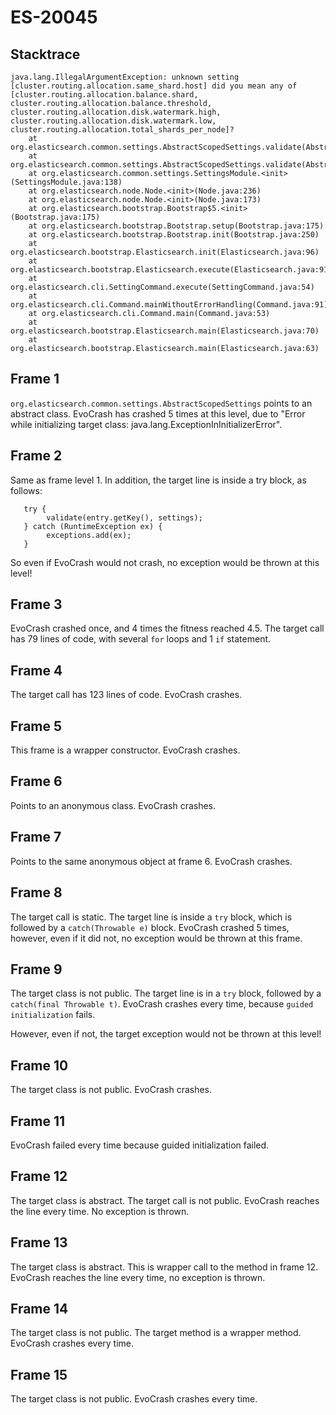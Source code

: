 # ES-20045

## Stacktrace

```
java.lang.IllegalArgumentException: unknown setting [cluster.routing.allocation.same_shard.host] did you mean any of [cluster.routing.allocation.balance.shard, cluster.routing.allocation.balance.threshold, cluster.routing.allocation.disk.watermark.high, cluster.routing.allocation.disk.watermark.low, cluster.routing.allocation.total_shards_per_node]?
    at org.elasticsearch.common.settings.AbstractScopedSettings.validate(AbstractScopedSettings.java:270)
    at org.elasticsearch.common.settings.AbstractScopedSettings.validate(AbstractScopedSettings.java:238)
    at org.elasticsearch.common.settings.SettingsModule.<init>(SettingsModule.java:138)
    at org.elasticsearch.node.Node.<init>(Node.java:236)
    at org.elasticsearch.node.Node.<init>(Node.java:173)
    at org.elasticsearch.bootstrap.Bootstrap$5.<init>(Bootstrap.java:175)
    at org.elasticsearch.bootstrap.Bootstrap.setup(Bootstrap.java:175)
    at org.elasticsearch.bootstrap.Bootstrap.init(Bootstrap.java:250)
    at org.elasticsearch.bootstrap.Elasticsearch.init(Elasticsearch.java:96)
    at org.elasticsearch.bootstrap.Elasticsearch.execute(Elasticsearch.java:91)
    at org.elasticsearch.cli.SettingCommand.execute(SettingCommand.java:54)
    at org.elasticsearch.cli.Command.mainWithoutErrorHandling(Command.java:91)
    at org.elasticsearch.cli.Command.main(Command.java:53)
    at org.elasticsearch.bootstrap.Elasticsearch.main(Elasticsearch.java:70)
    at org.elasticsearch.bootstrap.Elasticsearch.main(Elasticsearch.java:63)
```

## Frame 1
`org.elasticsearch.common.settings.AbstractScopedSettings` points to an abstract class. EvoCrash has crashed 5 times at this level, due to "Error while initializing target class: java.lang.ExceptionInInitializerError".

## Frame 2

Same as frame level 1.
In addition, the target line is inside a try block, as follows:
```
   try {
        validate(entry.getKey(), settings);
   } catch (RuntimeException ex) {
        exceptions.add(ex);
   }
```
So even if EvoCrash would not crash, no exception would be thrown at this level!

## Frame 3
EvoCrash crashed once, and 4 times the fitness reached 4.5.
The target call has 79 lines of code, with several `for` loops and 1 `if` statement.

## Frame 4
The target call has 123 lines of code. EvoCrash crashes.

## Frame 5
This frame is a wrapper constructor. EvoCrash crashes.

## Frame 6
Points to an anonymous class. EvoCrash crashes.
## Frame 7
Points to the same anonymous object at frame 6. EvoCrash crashes.
## Frame 8
The target call is static. The target line is inside a `try` block, which is followed by a `catch(Throwable e)` block. EvoCrash crashed 5 times, however, even if it did not, no exception would be thrown at this frame.
## Frame 9
The target class is not public. The target line is in a `try` block, followed by a `catch(final Throwable t)`. EvoCrash crashes every time, because `guided initialization` fails. 

However, even if not, the target exception would not be thrown at this level!

## Frame 10
The target class is not public. EvoCrash crashes.
## Frame 11
EvoCrash failed every time because guided initialization failed.
## Frame 12
The target class is abstract. The target call is not public. EvoCrash reaches the line every time. No exception is thrown.
## Frame 13
The target class is abstract. This is wrapper call to the method in frame 12. EvoCrash reaches the line every time, no exception is thrown.
## Frame 14
The target class is not public. The target method is a wrapper method. EvoCrash crashes every time.
## Frame 15
The target class is not public. EvoCrash crashes every time.